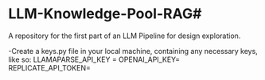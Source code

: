 # LLM-Knowledge-Pool-RAG#

A repository for the first part of an LLM Pipeline for design exploration.

-Create a keys.py file in your local machine, containing any necessary keys, like so:
LLAMAPARSE_API_KEY = <your key>
OPENAI_API_KEY=  <your key>
REPLICATE_API_TOKEN=  <your key>